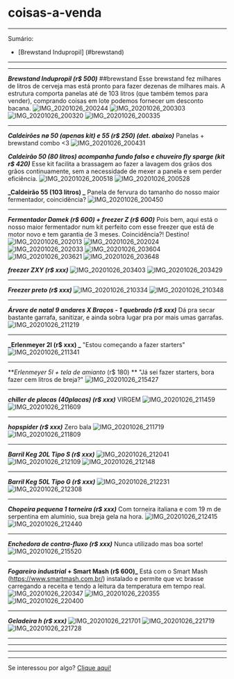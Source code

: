 # coisas-a-venda
* * *
Sumário:
- [Brewstand Indupropil] (#brewstand)

* * *
* * *
**_Brewstand Indupropil (r$ 500)_** ##brewstand
Esse brewstand fez milhares de litros de cerveja mas está pronto para fazer dezenas de milhares mais. A estrutura comporta panelas até de 103 litros (que também temos para vender), comprando coisas em lote podemos fornecer um desconto bacana. 
![IMG_20201026_200244](https://user-images.githubusercontent.com/17773224/98174202-420ccd00-1ed3-11eb-86b1-a4731de24c38.jpg)
![IMG_20201026_200303](https://user-images.githubusercontent.com/17773224/98174244-59e45100-1ed3-11eb-92d0-bf5a16134a40.jpg)
![IMG_20201026_200320](https://user-images.githubusercontent.com/17773224/98174274-64064f80-1ed3-11eb-8bcb-2c68143cdc74.jpg)
![IMG_20201026_200335](https://user-images.githubusercontent.com/17773224/98174335-7bddd380-1ed3-11eb-8ff9-cd4d58aef8aa.jpg)
* * *
**_Caldeirões nø 50 (apenas kit) e 55 (r$ 250) (det. abaixo)_**
Panelas + brewstand combo <3
![IMG_20201026_200431](https://user-images.githubusercontent.com/17773224/98174346-8304e180-1ed3-11eb-9681-9512fe153d8e.jpg)

**_Caldeirão 50 (80 litros) acompanha fundo falso e chuveiro fly sparge (kit r$ 420)_**
Esse kit facilita a brassagem ao fazer a lavagem dos grãos dos grãos continuamente, sem a necessidade de mexer a panela e sem perder eficiência.
![IMG_20201026_200518](https://user-images.githubusercontent.com/17773224/98174455-afb8f900-1ed3-11eb-8ae3-dcd9304b8560.jpg)
![IMG_20201026_200528](https://user-images.githubusercontent.com/17773224/98174471-b6477080-1ed3-11eb-88ac-a9828ded8eea.jpg)

**_Caldeirão 55 (103 litros)  _**
Panela de fervura do tamanho do nosso maior fermentador, coincidência?
![IMG_20201026_200450](https://user-images.githubusercontent.com/17773224/98174433-a7f95480-1ed3-11eb-8adc-b84d2c867712.jpg)
* * *
**_Fermentador Damek (r$ 600) + freezer Z (r$ 600)_**
Pois bem, aqui está o nosso maior fermentador num kit perfeito com esse freezer que está de motor novo e tem garantia de 3 meses. Coincidência?! Destino!
![IMG_20201026_202013](https://user-images.githubusercontent.com/17773224/98174491-bc3d5180-1ed3-11eb-8302-92cd38b75fd0.jpg)
![IMG_20201026_202024](https://user-images.githubusercontent.com/17773224/98174515-c3fcf600-1ed3-11eb-90e9-744735d97afa.jpg)
![IMG_20201026_202033](https://user-images.githubusercontent.com/17773224/98174550-d0814e80-1ed3-11eb-8ae3-bcf3cacfdd5c.jpg)
![IMG_20201026_203604](https://user-images.githubusercontent.com/17773224/98174566-d6772f80-1ed3-11eb-95fe-bc949cd936a6.jpg)
![IMG_20201026_203621](https://user-images.githubusercontent.com/17773224/98174571-d9722000-1ed3-11eb-8aea-17689b16935b.jpg)
![IMG_20201026_203648](https://user-images.githubusercontent.com/17773224/98174590-df680100-1ed3-11eb-9d0d-a1d0a064bfe3.jpg)

**_freezer ZXY (r$ xxx)_**
![IMG_20201026_203403](https://user-images.githubusercontent.com/17773224/98174554-d24b1200-1ed3-11eb-8259-918373e532aa.jpg)
![IMG_20201026_203429](https://user-images.githubusercontent.com/17773224/98174558-d414d580-1ed3-11eb-9ba0-908377ee8e7a.jpg)


* * *
**_Freezer preto (r$ xxx)_**
![IMG_20201026_210334](https://user-images.githubusercontent.com/17773224/98174598-e131c480-1ed3-11eb-9108-65a556b2c990.jpg)
![IMG_20201026_210348](https://user-images.githubusercontent.com/17773224/98174605-e3941e80-1ed3-11eb-8031-39f4e21d4f10.jpg)

* * *
**_Árvore de natal 9 andares X Braços  - 1 quebrado (r$ xxx)_**
Dá pra secar bastante garrafa, sanitizar, e ainda sobra lugar pra por mais umas garrafas.
![IMG_20201026_211219](https://user-images.githubusercontent.com/17773224/98174610-e5f67880-1ed3-11eb-9d02-ad47c378f345.jpg)

* * *
**_Erlenmeyer 2l (r$ xxx) _**
"Estou começando a fazer starters"
![IMG_20201026_211341](https://user-images.githubusercontent.com/17773224/98174616-e7c03c00-1ed3-11eb-9ed3-0fd8588cf8c7.jpg)

* * *
**_Erlenmeyer 5l + tela de amianto_ (r$ 180) **
"Já sei fazer starters, bora fazer cem litros de breja?"
![IMG_20201026_215427](https://user-images.githubusercontent.com/17773224/98174700-0cb4af00-1ed4-11eb-9258-f2ad261d8dfa.jpg)

* * *
**_chiller de placas (40placas) (r$ xxx)_**
VIRGEM
![IMG_20201026_211459](https://user-images.githubusercontent.com/17773224/98174622-ea229600-1ed3-11eb-9f8b-283ad47ccc29.jpg)
![IMG_20201026_211609](https://user-images.githubusercontent.com/17773224/98174624-ec84f000-1ed3-11eb-85a4-f38457a0de7a.jpg)

* * *
**_hopspider (r$ xxx)_**
Zero bala
![IMG_20201026_211719](https://user-images.githubusercontent.com/17773224/98174629-eee74a00-1ed3-11eb-9dc3-dfb174ad5921.jpg)
![IMG_20201026_211809](https://user-images.githubusercontent.com/17773224/98174637-f27ad100-1ed3-11eb-9dec-5eef8b1808b0.jpg)

* * *
**_Barril Keg 20L Tipo S (r$ xxx)_**
![IMG_20201026_212041](https://user-images.githubusercontent.com/17773224/98174645-f6a6ee80-1ed3-11eb-9a79-e0f3dd317f12.jpg)
![IMG_20201026_212109](https://user-images.githubusercontent.com/17773224/98174653-fad30c00-1ed3-11eb-86eb-64f42b8281a8.jpg)
![IMG_20201026_212148](https://user-images.githubusercontent.com/17773224/98174673-0292b080-1ed4-11eb-8487-4e33ab64fc9a.jpg)

* * *
**_Barril Keg 50L Tipo G (r$ xxx)_**
![IMG_20201026_212231](https://user-images.githubusercontent.com/17773224/98174679-04f50a80-1ed4-11eb-93e5-903c10075a11.jpg)
![IMG_20201026_212308](https://user-images.githubusercontent.com/17773224/98174682-06bece00-1ed4-11eb-8ca9-d5b8fcfc7a13.jpg)

* * *
**_Chopeira pequena 1 torneira (r$ xxx)_**
Com torneira italiana e com 19 m de serpentina em alumínio, sua breja gela na hora.
![IMG_20201026_212415](https://user-images.githubusercontent.com/17773224/98174686-08889180-1ed4-11eb-8460-607a28acd6dc.jpg)
![IMG_20201026_212440](https://user-images.githubusercontent.com/17773224/98174695-0a525500-1ed4-11eb-91cb-020a6e668d71.jpg)

* * *
**_Enchedora de contra-fluxo (r$ xxx)_**
Nunca utilizado mas boa sorte!
![IMG_20201026_215520](https://user-images.githubusercontent.com/17773224/98174706-0e7e7280-1ed4-11eb-8ebb-8fa4e2274f4d.jpg)

* * *
**_Fogareiro industrial_ + Smart Mash (r$ 600)_**
Está com o Smart Mash (https://www.smartmash.com.br/) instalado e permite que vc brasse carregando a receita e tendo a leitura da temperatura em tempo real.
![IMG_20201026_220347](https://user-images.githubusercontent.com/17773224/98174715-10e0cc80-1ed4-11eb-993c-3ecc0f837821.jpg)
![IMG_20201026_220355](https://user-images.githubusercontent.com/17773224/98174722-13432680-1ed4-11eb-99d9-0e3f35d6c4db.jpg)
![IMG_20201026_220400](https://user-images.githubusercontent.com/17773224/98174730-150cea00-1ed4-11eb-9e91-fdfa5d75c371.jpg)

* * *
**_Geladeira h (r$ xxx)_**
![IMG_20201026_221701](https://user-images.githubusercontent.com/17773224/98174737-176f4400-1ed4-11eb-8e8f-d0661b872092.jpg)
![IMG_20201026_221719](https://user-images.githubusercontent.com/17773224/98174739-19d19e00-1ed4-11eb-93b3-650c7195eeaa.jpg)
![IMG_20201026_221728](https://user-images.githubusercontent.com/17773224/98174745-1b9b6180-1ed4-11eb-888b-23be38e01219.jpg)
* * *
* * *
* * *
* * *
Se interessou por algo?
[Clique aqui!](https://api.whatsapp.com/send?phone=5511985345646&text=Olá)
